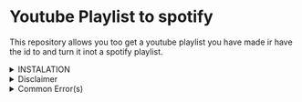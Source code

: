 # Youtube Playlist to spotify

This repository allows you too get a youtube playlist you have made ir have the id to and turn it inot a spotify playlist.


<details closed>
<Summary>INSTALATION</Summary>
<br>
1. follow this tutorial to get your [youtube api key](https://www.youtube.com/watch?v=2HRtQhj4HoQ&embeds_referring_euri=https%3A%2F%2Fwww.bing.com%2F&embeds_referring_origin=https%3A%2F%2Fwww.bing.com&source_ve_path=Mjg2NjY)<br /> 
2. to set up your spotify api goto [spotify api](https://developer.spotify.com/dashboard) <br />
3. sign in<br />
4. creat an app<br />
5. fill out all the info thats required(ie. name, description, etc)<br />
6. add this as the callback address http://localhost:8888/callback<br />
7. copy the client id and client secret too config.js
</details>
<details closed>
<Summary>Disclaimer</Summary>
<br>
* This is a third-party modification for spotify and youtube.  It's important to use it responsibly and at your own risk.
* i havent set up requirements.txt right so dont try and download the dependents from itjust download them manually for now :p

</details>
<details closed>
  
<Summary>Common Error(s)</Summary>
<br>

if you recieve this error it means the youtube playlist is private and you need to public it or get the owner to public it.

```js
Error fetching YouTube playlist videos: {
  error: {
    code: 404,
    message: "The playlist identified with the request's <code>playlistId</code> parameter cannot be found.",
    errors: [ [Object] ]
  }
}
```

</details>


